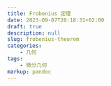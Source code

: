 ```yaml
---
title: Frobenius 定理
date: 2023-09-07T20:18:31+02:00
draft: true
description: null
slug: frobenius-theorem
categories:
    - 几何
tags:
    - 微分几何
markup: pandoc
---
```


